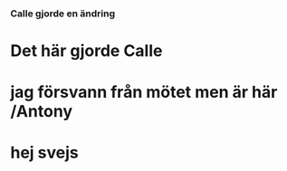 ### Calle gjorde en ändring

# Det här gjorde Calle

# jag försvann från mötet men är här /Antony

# hej svejs
